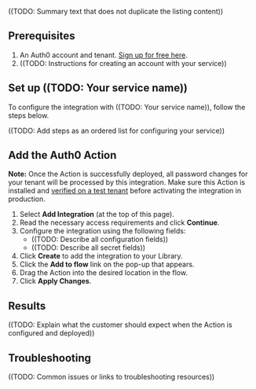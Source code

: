 ((TODO: Summary text that does not duplicate the listing content))

## Prerequisites

1. An Auth0 account and tenant. [Sign up for free here](https://auth0.com/signup).
2. ((TODO: Instructions for creating an account with your service))

## Set up ((TODO: Your service name))

To configure the integration with ((TODO: Your service name)), follow the steps below.

((TODO: Add steps as an ordered list for configuring your service))

## Add the Auth0 Action

**Note:** Once the Action is successfully deployed, all password changes for your tenant will be processed by this integration. Make sure this Action is installed and [verified on a test tenant](https://auth0.com/docs/get-started/auth0-overview/create-tenants/set-up-multiple-environments) before activating the integration in production.

1. Select **Add Integration** (at the top of this page).
1. Read the necessary access requirements and click **Continue**.
1. Configure the integration using the following fields:
   * ((TODO: Describe all configuration fields))
   * ((TODO: Describe all secret fields))
1. Click **Create** to add the integration to your Library.
1. Click the **Add to flow** link on the pop-up that appears.
1. Drag the Action into the desired location in the flow.
1. Click **Apply Changes**.

## Results

((TODO: Explain what the customer should expect when the Action is configured and deployed))

## Troubleshooting

((TODO: Common issues or links to troubleshooting resources))
